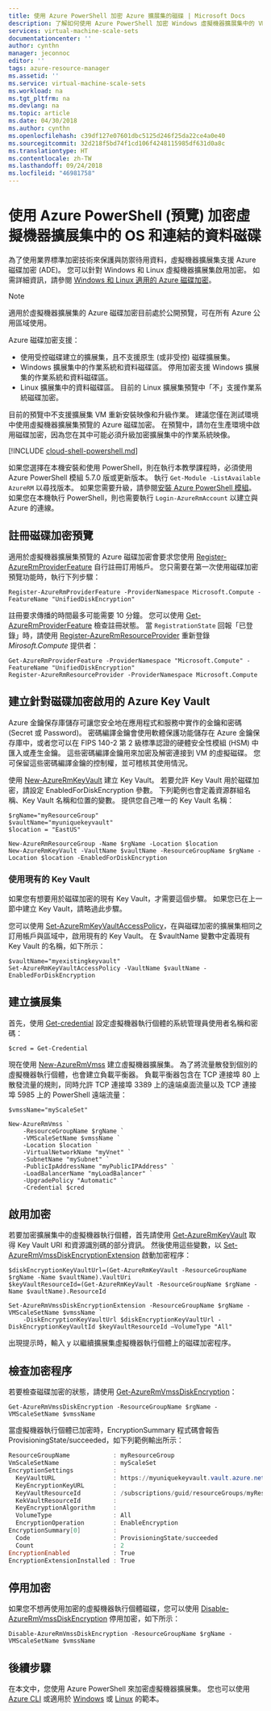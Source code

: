 ```yaml
---
title: 使用 Azure PowerShell 加密 Azure 擴展集的磁碟 | Microsoft Docs
description: 了解如何使用 Azure PowerShell 加密 Windows 虛擬機器擴展集中的 VM 執行個體和已連結的磁碟
services: virtual-machine-scale-sets
documentationcenter: ''
author: cynthn
manager: jeconnoc
editor: ''
tags: azure-resource-manager
ms.assetid: ''
ms.service: virtual-machine-scale-sets
ms.workload: na
ms.tgt_pltfrm: na
ms.devlang: na
ms.topic: article
ms.date: 04/30/2018
ms.author: cynthn
ms.openlocfilehash: c39df127e07601dbc5125d246f25da22ce4a0e40
ms.sourcegitcommit: 32d218f5bd74f1cd106f4248115985df631d0a8c
ms.translationtype: HT
ms.contentlocale: zh-TW
ms.lasthandoff: 09/24/2018
ms.locfileid: "46981758"
---
```

# <a name="encrypt-os-and-attached-data-disks-in-a-virtual-machine-scale-set-with-azure-powershell-preview"></a>使用 Azure PowerShell (預覽) 加密虛擬機器擴展集中的 OS 和連結的資料磁碟

為了使用業界標準加密技術來保護與防禦待用資料，虛擬機器擴展集支援 Azure 磁碟加密 (ADE)。 您可以針對 Windows 和 Linux 虛擬機器擴展集啟用加密。 如需詳細資訊，請參閱 [Windows 和 Linux 適用的 Azure 磁碟加密](../security/azure-security-disk-encryption.md)。

> [!NOTE]
>  適用於虛擬機器擴展集的 Azure 磁碟加密目前處於公開預覽，可在所有 Azure 公用區域使用。

Azure 磁碟加密支援：
- 使用受控磁碟建立的擴展集，且不支援原生 (或非受控) 磁碟擴展集。
- Windows 擴展集中的作業系統和資料磁碟區。 停用加密支援 Windows 擴展集的作業系統和資料磁碟區。
- Linux 擴展集中的資料磁碟區。 目前的 Linux 擴展集預覽中「不」支援作業系統磁碟加密。

目前的預覽中不支援擴展集 VM 重新安裝映像和升級作業。 建議您僅在測試環境中使用虛擬機器擴展集預覽的 Azure 磁碟加密。 在預覽中，請勿在生產環境中啟用磁碟加密，因為您在其中可能必須升級加密擴展集中的作業系統映像。

[!INCLUDE [cloud-shell-powershell.md](../../includes/cloud-shell-powershell.md)]

如果您選擇在本機安裝和使用 PowerShell，則在執行本教學課程時，必須使用 Azure PowerShell 模組 5.7.0 版或更新版本。 執行 `Get-Module -ListAvailable AzureRM` 以尋找版本。 如果您需要升級，請參閱[安裝 Azure PowerShell 模組](/powershell/azure/install-azurerm-ps)。 如果您在本機執行 PowerShell，則也需要執行 `Login-AzureRmAccount` 以建立與 Azure 的連線。

## <a name="register-for-disk-encryption-preview"></a>註冊磁碟加密預覽

適用於虛擬機器擴展集預覽的 Azure 磁碟加密會要求您使用 [Register-AzureRmProviderFeature](/powershell/module/azurerm.resources/register-azurermproviderfeature) 自行註冊訂用帳戶。 您只需要在第一次使用磁碟加密預覽功能時，執行下列步驟：

```azurepowershell-interactive
Register-AzureRmProviderFeature -ProviderNamespace Microsoft.Compute -FeatureName "UnifiedDiskEncryption"
```

註冊要求傳播的時間最多可能需要 10 分鐘。 您可以使用 [Get-AzureRmProviderFeature](/powershell/module/AzureRM.Resources/Get-AzureRmProviderFeature) 檢查註冊狀態。 當 `RegistrationState` 回報「已登錄」時，請使用 [Register-AzureRmResourceProvider](/powershell/module/AzureRM.Resources/Register-AzureRmResourceProvider) 重新登錄 *Mirosoft.Compute* 提供者：

```azurepowershell-interactive
Get-AzureRmProviderFeature -ProviderNamespace "Microsoft.Compute" -FeatureName "UnifiedDiskEncryption"
Register-AzureRmResourceProvider -ProviderNamespace Microsoft.Compute
```

## <a name="create-an-azure-key-vault-enabled-for-disk-encryption"></a>建立針對磁碟加密啟用的 Azure Key Vault

Azure 金鑰保存庫儲存可讓您安全地在應用程式和服務中實作的金鑰和密碼 (Secret 或 Password)。 密碼編譯金鑰會使用軟體保護功能儲存在 Azure 金鑰保存庫中，或者您可以在 FIPS 140-2 第 2 級標準認證的硬體安全性模組 (HSM) 中匯入或產生金鑰。 這些密碼編譯金鑰用來加密及解密連接到 VM 的虛擬磁碟。 您可保留這些密碼編譯金鑰的控制權，並可稽核其使用情況。

使用 [New-AzureRmKeyVault](/powershell/module/azurerm.keyvault/new-azurermkeyvault) 建立 Key Vault。 若要允許 Key Vault 用於磁碟加密，請設定 EnabledForDiskEncryption 參數。 下列範例也會定義資源群組名稱、Key Vault 名稱和位置的變數。 提供您自己唯一的 Key Vault 名稱：

```azurepowershell-interactive
$rgName="myResourceGroup"
$vaultName="myuniquekeyvault"
$location = "EastUS"

New-AzureRmResourceGroup -Name $rgName -Location $location
New-AzureRmKeyVault -VaultName $vaultName -ResourceGroupName $rgName -Location $location -EnabledForDiskEncryption
```

### <a name="use-an-existing-key-vault"></a>使用現有的 Key Vault

如果您有想要用於磁碟加密的現有 Key Vault，才需要這個步驟。 如果您已在上一節中建立 Key Vault，請略過此步驟。

您可以使用 [Set-AzureRmKeyVaultAccessPolicy](/powershell/module/AzureRM.KeyVault/Set-AzureRmKeyVaultAccessPolicy)，在與磁碟加密的擴展集相同之訂用帳戶與區域中，啟用現有的 Key Vault。 在 $vaultName 變數中定義現有 Key Vault 的名稱，如下所示：

```azurepowershell-interactive
$vaultName="myexistingkeyvault"
Set-AzureRmKeyVaultAccessPolicy -VaultName $vaultName -EnabledForDiskEncryption
```

## <a name="create-a-scale-set"></a>建立擴展集

首先，使用 [Get-credential](https://msdn.microsoft.com/powershell/reference/5.1/microsoft.powershell.security/Get-Credential) 設定虛擬機器執行個體的系統管理員使用者名稱和密碼：

```azurepowershell-interactive
$cred = Get-Credential
```

現在使用 [New-AzureRmVmss](/powershell/module/azurerm.compute/new-azurermvmss) 建立虛擬機器擴展集。 為了將流量散發到個別的虛擬機器執行個體，也會建立負載平衡器。 負載平衡器包含在 TCP 連接埠 80 上散發流量的規則，同時允許 TCP 連接埠 3389 上的遠端桌面流量以及 TCP 連接埠 5985 上的 PowerShell 遠端流量：

```azurepowershell-interactive
$vmssName="myScaleSet"

New-AzureRmVmss `
    -ResourceGroupName $rgName `
    -VMScaleSetName $vmssName `
    -Location $location `
    -VirtualNetworkName "myVnet" `
    -SubnetName "mySubnet" `
    -PublicIpAddressName "myPublicIPAddress" `
    -LoadBalancerName "myLoadBalancer" `
    -UpgradePolicy "Automatic" `
    -Credential $cred
```

## <a name="enable-encryption"></a>啟用加密

若要加密擴展集中的虛擬機器執行個體，首先請使用 [Get-AzureRmKeyVault](/powershell/module/AzureRM.KeyVault/Get-AzureRmKeyVault) 取得 Key Vault URI 和資源識別碼的部分資訊。 然後使用這些變數，以 [Set-AzureRmVmssDiskEncryptionExtension](/powershell/module/AzureRM.Compute/Set-AzureRmVmssDiskEncryptionExtension) 啟動加密程序：

```azurepowershell-interactive
$diskEncryptionKeyVaultUrl=(Get-AzureRmKeyVault -ResourceGroupName $rgName -Name $vaultName).VaultUri
$keyVaultResourceId=(Get-AzureRmKeyVault -ResourceGroupName $rgName -Name $vaultName).ResourceId

Set-AzureRmVmssDiskEncryptionExtension -ResourceGroupName $rgName -VMScaleSetName $vmssName `
    -DiskEncryptionKeyVaultUrl $diskEncryptionKeyVaultUrl -DiskEncryptionKeyVaultId $keyVaultResourceId –VolumeType "All"
```

出現提示時，輸入 y 以繼續擴展集虛擬機器執行個體上的磁碟加密程序。

## <a name="check-encryption-progress"></a>檢查加密程序

若要檢查磁碟加密的狀態，請使用 [Get-AzureRmVmssDiskEncryption](/powershell/module/AzureRM.Compute/Get-AzureRmVmssDiskEncryption)：

```azurepowershell-interactive
Get-AzureRmVmssDiskEncryption -ResourceGroupName $rgName -VMScaleSetName $vmssName
```

當虛擬機器執行個體已加密時，EncryptionSummary 程式碼會報告 ProvisioningState/succeeded，如下列範例輸出所示：

```powershell
ResourceGroupName            : myResourceGroup
VmScaleSetName               : myScaleSet
EncryptionSettings           :
  KeyVaultURL                : https://myuniquekeyvault.vault.azure.net/
  KeyEncryptionKeyURL        :
  KeyVaultResourceId         : /subscriptions/guid/resourceGroups/myResourceGroup/providers/Microsoft.KeyVault/vaults/myuniquekeyvault
  KekVaultResourceId         :
  KeyEncryptionAlgorithm     :
  VolumeType                 : All
  EncryptionOperation        : EnableEncryption
EncryptionSummary[0]         :
  Code                       : ProvisioningState/succeeded
  Count                      : 2
EncryptionEnabled            : True
EncryptionExtensionInstalled : True
```

## <a name="disable-encryption"></a>停用加密

如果您不想再使用加密的虛擬機器執行個體磁碟，您可以使用 [Disable-AzureRmVmssDiskEncryption](/powershell/module/AzureRM.Compute/Disable-AzureRmVmssDiskEncryption) 停用加密，如下所示：

```azurepowershell-interactive
Disable-AzureRmVmssDiskEncryption -ResourceGroupName $rgName -VMScaleSetName $vmssName
```

## <a name="next-steps"></a>後續步驟

在本文中，您使用 Azure PowerShell 來加密虛擬機器擴展集。 您也可以使用 [Azure CLI](virtual-machine-scale-sets-encrypt-disks-cli.md) 或適用於 [Windows](https://github.com/Azure/azure-quickstart-templates/tree/master/201-encrypt-vmss-windows-jumpbox) 或 [Linux](https://github.com/Azure/azure-quickstart-templates/tree/master/201-encrypt-vmss-linux-jumpbox) 的範本。
